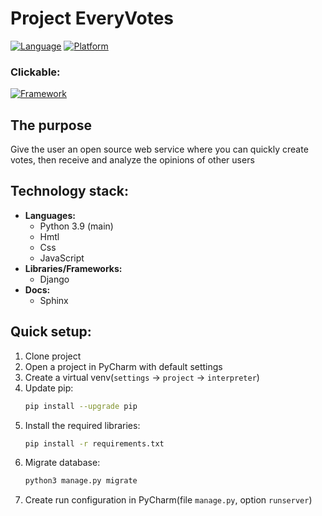 # Project EveryVotes

[![Language](https://img.shields.io/badge/Language-Python3.9-yellow.svg?style=flat)]()
[![Platform](https://img.shields.io/badge/Platform-WebSite-red.svg?style=flat)]()

### Clickable:
[![Framework](https://img.shields.io/badge/Framework-Django-g.svg?style=flat)](https://docs.djangoproject.com/en/4.0/)

## The purpose
Give the user an open source web service where you can quickly create votes, then receive and analyze the opinions of other users

## Technology stack:
- **Languages:**
  - Python 3.9 (main)
  - Hmtl 
  - Css 
  - JavaScript
- **Libraries/Frameworks:**
  - Django 
- **Docs:**
  - Sphinx

## Quick setup:
1. Clone project
2. Open a project in PyCharm with default settings
3. Create a virtual venv(`settings` -> `project` -> `interpreter`)
4. Update pip:
   ```bash
   pip install --upgrade pip
   ```
5. Install the required libraries: 
   ```bash
   pip install -r requirements.txt
   ```
6. Migrate database:
    ```bash
   python3 manage.py migrate
   ```
7. Create run configuration in PyCharm(file `manage.py`, option `runserver`)
